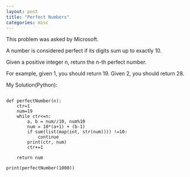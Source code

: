 ```yaml
---
layout: post
title: "Perfect Numbers"
categories: misc
---
```


This problem was asked by Microsoft.

A number is considered perfect if its digits sum up to exactly 10.

Given a positive integer n, return the n-th perfect number.

For example, given 1, you should return 19. Given 2, you should return 28.


My Solution(Python):
```

def perfectNumber(n):
    ctr=1
    num=19
    while ctr<=n:
        a, b = num//10, num%10
        num = 10*(a+1) + (b-1)
        if sum(list(map(int, str(num)))) !=10:
            continue
        print(ctr, num)
        ctr+=1

    return num

print(perfectNumber(1000))
```
